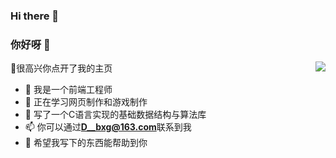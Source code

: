 ### Hi there 👋

<!--
**D-bxg/D-bxg** is a ✨ _special_ ✨ repository because its `README.md` (this file) appears on your GitHub profile.

Here are some ideas to get you started:

- 🔭 I’m currently working on ...
- 🌱 I’m currently learning ...
- 👯 I’m looking to collaborate on ...
- 🤔 I’m looking for help with ...
- 💬 Ask me about ...
- 📫 How to reach me: ...
- 😄 Pronouns: ...
- ⚡ Fun fact: ...
-->
### 你好呀 👋

<img align="right" src="https://github-readme-stats.vercel.app/api?username=D-bxg&show_icons=true&icon_color=CE1D2D&text_color=718096&bg_color=ffffff&hide_title=true" />


👻很高兴你点开了我的主页

- 🔭 我是一个前端工程师
- 🌱 正在学习网页制作和游戏制作
- 🎁 写了一个C语言实现的基础数据结构与算法库
- 📫 你可以通过**D__bxg@163.com**联系到我
- 🥰 希望我写下的东西能帮助到你
